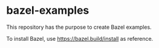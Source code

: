 # bazel-examples
This repository has the purpose to create Bazel examples.

To install Bazel, use https://bazel.build/install as reference.
